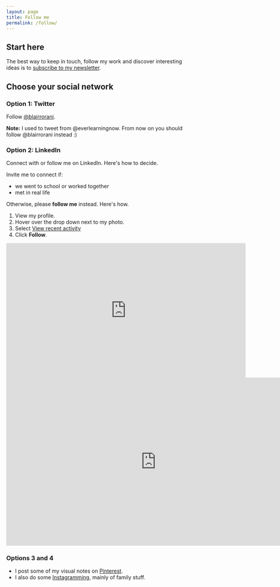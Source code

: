 ```yaml
---
layout: page
title: Follow me
permalink: /follow/
---
```


## Start here
The best way to keep in touch, follow my work and discover interesting ideas is to [subscribe to my newsletter](/newsletter).

## Choose your social network
### Option 1: Twitter
Follow [@blairrorani](http://twitter.com/blairrorani).

**Note:** I used to tweet from @everlearningnow. From now on you should follow @blairrorani instead :)

### Option 2: LinkedIn
Connect with or follow me on LinkedIn. Here's how to decide.

Invite me to connect if:

* we went to school or worked together
* met in real life

Otherwise, please **follow me** instead. Here's how.

1. View my profile.
2. Hover over the drop down next to my photo.
3. Select [View recent activity](http://www.linkedin.com/pulse/activities/blair-rorani+0_04Ka02YJqdHY9cCZ6s8UXY?trk=prof-0-sb-rcnt-act-link)
4. Click **Follow**.

<iframe src="https://player.vimeo.com/video/123464190" width="640" height="360" frameborder="0" webkitallowfullscreen mozallowfullscreen allowfullscreen class="show-on-mobile"></iframe>

<iframe src="https://player.vimeo.com/video/123464190" width="800" height="450" frameborder="0" webkitallowfullscreen mozallowfullscreen allowfullscreen class="show-on-phablet"></iframe>


### Options 3 and 4
* I post some of my visual notes on [Pinterest](http://pinterest.com/blairrorani).
* I also do some [Instagramming](https://instagram.com/blairrorani/), mainly of family stuff.
